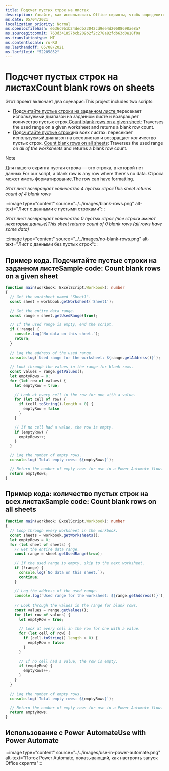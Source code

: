 ```yaml
---
title: Подсчет пустых строк на листах
description: Узнайте, как использовать Office скрипты, чтобы определить, есть ли пустые строки вместо данных в листах, а затем сообщить о том, сколько строк будет использоваться в потоке Power Automate.
ms.date: 05/04/2021
localization_priority: Normal
ms.openlocfilehash: e636c9b1b24dedb73042cd9ee4d20688698ae8a7
ms.sourcegitcommit: 763d341857bcb209b2f2c278a82fdb63d0e18f0a
ms.translationtype: MT
ms.contentlocale: ru-RU
ms.lasthandoff: 05/08/2021
ms.locfileid: "52285852"
---
```

# <a name="count-blank-rows-on-sheets"></a><span data-ttu-id="dffa5-103">Подсчет пустых строк на листах</span><span class="sxs-lookup"><span data-stu-id="dffa5-103">Count blank rows on sheets</span></span>

<span data-ttu-id="dffa5-104">Этот проект включает два сценария:</span><span class="sxs-lookup"><span data-stu-id="dffa5-104">This project includes two scripts:</span></span>

* <span data-ttu-id="dffa5-105">[Подсчитайте пустые строки на заданном листе:](#sample-code-count-blank-rows-on-a-given-sheet)пересекает используемый диапазон на заданном листе и возвращает количество пустых строк.</span><span class="sxs-lookup"><span data-stu-id="dffa5-105">[Count blank rows on a given sheet](#sample-code-count-blank-rows-on-a-given-sheet): Traverses the used range on a given worksheet and returns a blank row count.</span></span>
* <span data-ttu-id="dffa5-106">[Подсчитайте пустые строки](#sample-code-count-blank-rows-on-all-sheets)на всех листах: пересекает используемый диапазон на всех листах и возвращает количество пустых строк. </span><span class="sxs-lookup"><span data-stu-id="dffa5-106">[Count blank rows on all sheets](#sample-code-count-blank-rows-on-all-sheets): Traverses the used range on _all of the worksheets_ and returns a blank row count.</span></span>

> [!NOTE]
> <span data-ttu-id="dffa5-107">Для нашего скрипта пустая строка — это строка, в которой нет данных.</span><span class="sxs-lookup"><span data-stu-id="dffa5-107">For our script, a blank row is any row where there's no data.</span></span> <span data-ttu-id="dffa5-108">Строка может иметь форматирование.</span><span class="sxs-lookup"><span data-stu-id="dffa5-108">The row can have formatting.</span></span>

<span data-ttu-id="dffa5-109">_Этот лист возвращает количество 4 пустых строк_</span><span class="sxs-lookup"><span data-stu-id="dffa5-109">_This sheet returns count of 4 blank rows_</span></span>

:::image type="content" source="../../images/blank-rows.png" alt-text="Лист с данными с пустыми строками":::

<span data-ttu-id="dffa5-111">_Этот лист возвращает количество 0 пустых строк (все строки имеют некоторые данные)_</span><span class="sxs-lookup"><span data-stu-id="dffa5-111">_This sheet returns count of 0 blank rows (all rows have some data)_</span></span>

:::image type="content" source="../../images/no-blank-rows.png" alt-text="Лист с данными без пустых строк":::

## <a name="sample-code-count-blank-rows-on-a-given-sheet"></a><span data-ttu-id="dffa5-113">Пример кода. Подсчитайте пустые строки на заданном листе</span><span class="sxs-lookup"><span data-stu-id="dffa5-113">Sample code: Count blank rows on a given sheet</span></span>

```TypeScript
function main(workbook: ExcelScript.Workbook): number
{
  // Get the worksheet named "Sheet1".
  const sheet = workbook.getWorksheet('Sheet1'); 
  
  // Get the entire data range.
  const range = sheet.getUsedRange(true);

  // If the used range is empty, end the script.
  if (!range) {
    console.log(`No data on this sheet.`);
    return;
  }
  
  // Log the address of the used range.
  console.log(`Used range for the worksheet: ${range.getAddress()}`);
    
  // Look through the values in the range for blank rows.
  const values = range.getValues();
  let emptyRows = 0;
  for (let row of values) {
    let emptyRow = true;
    
    // Look at every cell in the row for one with a value.
    for (let cell of row) {
      if (cell.toString().length > 0) {
        emptyRow = false
      }
    }

    // If no cell had a value, the row is empty.
    if (emptyRow) {
      emptyRows++;
    }
  }

  // Log the number of empty rows.
  console.log(`Total empty rows: ${emptyRows}`);

  // Return the number of empty rows for use in a Power Automate flow.
  return emptyRows;
}
```

## <a name="sample-code-count-blank-rows-on-all-sheets"></a><span data-ttu-id="dffa5-114">Пример кода: количество пустых строк на всех листах</span><span class="sxs-lookup"><span data-stu-id="dffa5-114">Sample code: Count blank rows on all sheets</span></span>

```TypeScript
function main(workbook: ExcelScript.Workbook): number
{
  // Loop through every worksheet in the workbook.
  const sheets = workbook.getWorksheets();
  let emptyRows = 0;
  for (let sheet of sheets) {     
    // Get the entire data range.
    const range = sheet.getUsedRange(true);
  
    // If the used range is empty, skip to the next worksheet.
    if (!range) {
      console.log(`No data on this sheet.`);
      continue;
    }
    
    // Log the address of the used range.
    console.log(`Used range for the worksheet: ${range.getAddress()}`);
      
    // Look through the values in the range for blank rows.
    const values = range.getValues();
    for (let row of values) {
      let emptyRow = true;
      
      // Look at every cell in the row for one with a value.
      for (let cell of row) {
        if (cell.toString().length > 0) {
          emptyRow = false
        }
      }
  
      // If no cell had a value, the row is empty.
      if (emptyRow) {
        emptyRows++;
      }
    }
  }

  // Log the number of empty rows.
  console.log(`Total empty rows: ${emptyRows}`);

  // Return the number of empty rows for use in a Power Automate flow.
  return emptyRows;
}
```

## <a name="use-with-power-automate"></a><span data-ttu-id="dffa5-115">Использование с Power Automate</span><span class="sxs-lookup"><span data-stu-id="dffa5-115">Use with Power Automate</span></span>

:::image type="content" source="../../images/use-in-power-automate.png" alt-text="Поток Power Automate, показывающий, как настроить запуск Office скрипта":::
